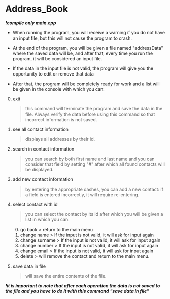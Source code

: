 # Address_Book

***!compile only main.cpp***

+ When running the program, you will receive a warning if you do not have an input file, but this will not cause the program to crash.
  
+ At the end of the program, you will be given a file named "addressData" where the saved data will be,
and after that, every time you run the program, it will be considered an input file.

+ If the data in the input file is not valid, the program will give you the opportunity to edit or remove that data

+ After that, the program will be completely ready for work and a list will be given in the console with which you can:

0. exit
      > this command will terminate the program and save the data in the file. Always verify the 
       data before using this command so that incorrect information is not saved.
      
1. see all contact information
      > displays all addresses by their id.
        
2. search in contact information
      > you can search by both first name and last name and you can consider that field 
      > by setting "#" after which all found contacts will be displayed.
       
3. add new contact information
      > by entering the appropriate dashes, you can add a new contact: if a field is entered incorrectly, it will require re-entering.
    
     
4. select contact with id
      > you can select the contact by its id after which you will be given a list in which you can:
      
     0. go back
            > return to the main menu
     1. change name
            > If the input is not valid, it will ask for input again
     2. change surname
            > If the input is not valid, it will ask for input again
     3. change number
            > If the input is not valid, it will ask for input again
     4. change email
            > If the input is not valid, it will ask for input again
     5. delete
            > will remove the contact and return to the main menu.

5. save data in file
     > will save the entire contents of the file. 

  ***!it is important to note that after each operation the data is not saved to the file and you have to do it with this command "save data in file"***
